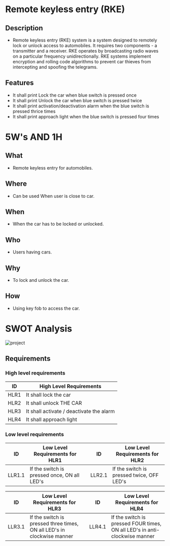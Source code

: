 # Remote keyless entry (RKE) 

## Description
* Remote keyless entry (RKE) system is a system designed to remotely lock or unlock access to automobiles. It requires two components - a transmitter and a receiver. RKE operates by broadcasting radio waves on a particular frequency unidirectionally. RKE systems implement encryption and rolling code algorithms to prevent car thieves from intercepting and spoofing the telegrams. 

## Features
* It shall print Lock the car when blue switch is pressed once
* It shall print Unlock the car when blue switch is pressed twice
* It shall print activation/deactivation alarm when the blue switch is pressed thrice times
* It shall print approach light when the blue switch is pressed four times

# 5W's AND 1H

## What 
- Remote keyless entry for automobiles.
 
## Where 
- Can be used When user is close to car.
 
## When
- When the car has to be locked or unlocked.

## Who 
- Users having cars.

## Why
- To lock and unlock the car.

## How 
- Using key fob to access the car.

# SWOT Analysis

![project](https://user-images.githubusercontent.com/46950972/157833977-c16ab5d7-07b6-4e8b-bc68-ed01de10b3bc.png)

## Requirements

### High level requirements

| ID | High Level Requirements |
|----|--------------|
|HLR1| It shall lock the car|
|HLR2|	It shall unlock THE CAR|
|HLR3|	It shall activate / deactivate the alarm|
|HLR4|	It shall approach light|

### Low level requirements

|ID	|Low Level Requirements for HLR1	|  |ID|	Low Level Requirements for HLR2|
|----|--------------------------------|--|----|--------------|
|LLR1.1|	If the switch is pressed once, ON all LED's| |	LLR2.1	|If the switch is pressed twice, OFF LED's|

|ID|	Low Level Requirements for HLR3|	|ID	|Low Level Requirements for HLR4|
|----|-------------------------------|--|----|--------------|
|LLR3.1|	If the switch is pressed three times, ON all LED's in clockwise manner	|  |	LLR4.1|	If the switch is pressed FOUR times, ON all LED's in anti-clockwise manner|


